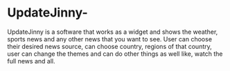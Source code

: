 # UpdateJinny-
UpdateJinny is a software that works as a widget and shows the weather, sports news and any other news that you want to see. User can choose their desired news source, can choose country, regions of that country, user can change the themes and can do other things as well like, watch the full news and all.
